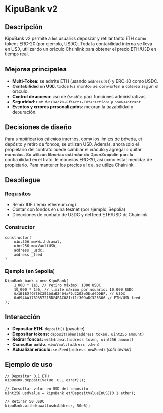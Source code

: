 # KipuBank v2

## Descripción

KipuBank v2 permite a los usuarios depositar y retirar tanto ETH como tokens ERC-20 (por ejemplo, USDC).
Toda la contabilidad interna se lleva en USD, utilizando un oráculo Chainlink para obtener el precio ETH/USD en tiempo real.

## Mejoras principales

* **Multi-Token**: se admite ETH (usando `address(0)`) y ERC-20 como USDC.
* **Contabilidad en USD**: todos los montos se convierten a dólares según el oráculo.
* **Control de acceso**: uso de `Ownable` para funciones administrativas.
* **Seguridad**: uso de `Checks-Effects-Interactions` y `nonReentrant`.
* **Eventos y errores personalizados**: mejoran la trazabilidad y depuración.

## Decisiones de diseño

Para simplificar los cálculos internos, como los límites de bóveda, el depósito y retiro de fondos, se utilizan USD.
Además, ahora solo el propietario del contrato puede cambiar el oráculo y agregar o quitar monedas.
Se utilizan librerias estándar de OpenZeppelin para la confiabilidad en el trato de monedas ERC-20, así como estas medidas de propietario.
Para mantener los precios al día, se utiliza Chainlink.

## Despliegue
### Requisitos

* Remix IDE (remix.ethereum.org)
* Contar con fondos en una testnet (por ejemplo, Sepolia)
* Direcciones de contrato de USDC y del feed ETH/USD de Chainlink

### Constructor

```solidity
constructor(
    uint256 maxWithdrawal,
    uint256 maxVaultUSD,
    address _usdc,
    address _feed
)
```

### Ejemplo (en Sepolia)

```solidity
KipuBank bank = new KipuBank(
    1_000 * 1e6, // retiro máximo: 1000 USDC
    10_000 * 1e6, // límite máximo por usuario: 10.000 USDC
    0x1B1B5f6fB9C2E2b8aE2464aF2dC2E2e5Dcd4DDBF, // USDC
    0x694AA1769357215DE4FAC081bf1f309aDC325306 // ETH/USD feed
);
```

## Interacción

* **Depositar ETH:** `deposit()` (payable)
* **Depositar tokens:** `depositToken(address token, uint256 amount)`
* **Retirar fondos:** `withdrawal(address token, uint256 amount)`
* **Consultar saldo:** `viewVault(address token)`
* **Actualizar oráculo:** `setFeed(address newFeed)` *(solo owner)*

## Ejemplo de uso

```solidity
// Depositar 0.1 ETH
kipuBank.deposit{value: 0.1 ether}();

// Consultar valor en USD del depósito
uint256 usdValue = kipuBank.ethDepositValueInUSD(0.1 ether);

// Retirar 50 USDC
kipuBank.withdrawal(usdcAddress, 50e6);
```
